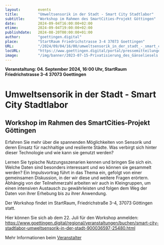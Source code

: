 ```yaml
---
layout:        events
title:         "Umweltsensorik in der Stadt - Smart City Stadtlabor"
subtitle:      "Workshop im Rahmen des SmartCities-Projekt Göttingen"
date:          2024-09-04T16:00:00+02:00
etime:         2024-09-04T19:00:00+02:00
publishdate:   2024-08-20T00:00:00+01:00
author:        "goettingen.digital"
place:         "StartRaum Friedrichstrasse 3-4 37073 Goettingen"
URL:           "/2024/09/04/16/00/umweltsensorik_in_der_stadt_-_smart_city_stadtlabor"
locURL:        "https://www.goettingen.digital/portal/pressemitteilungen/"
image:         "/img/banner/2023-07-15-Privatisierung_des_Gänseliesels.jpg"
---
```


**Veranstaltung: 04. September 2024, 16:00 Uhr, StartRaum Friedrichstrasse 3-4 37073 Goettingen**

Umweltsensorik in der Stadt - Smart City Stadtlabor
===========

Workshop im Rahmen des SmartCities-Projekt Göttingen
-----------
Erfahren Sie mehr über die spannenden Möglichkeiten von Sensorik und deren Einsatz für nachhaltige und resiliente Städte. Was verbirgt sich hinter dieser Technologie und wie kann sie genutzt werden?

Lernen Sie typische Nutzungsszenarien kennen und bringen Sie sich ein. Welche Daten sind besonders interessant und wo können sie gesammelt werden? Ein Impulsvortrag führt in das Thema ein, gefolgt von einer gemeinsamen Diskussion, in der wir diese und weitere Fragen erörtern. Abhängig von der Teilnehmerzahl arbeiten wir auch in Kleingruppen, um einen intensiven Austausch zu gewährleisten und folgen dem Weg der Daten von ihrer Erhebung bis zu ihrer Anwendung.

Der Workshop findet im StartRaum, Friedrichstraße 3-4, 37073 Göttingen statt.

Hier können Sie sich ab dem 22. Juli für den Workshop anmelden: https://www.goettingen.digital/regional/veranstaltungen/buchen/smart-city-stadtlabor-umweltsensorik-in-der-stadt-900036597-25480.html


Mehr Informationen beim [Veranstalter](https://www.goettingen.digital/portal/pressemitteilungen/)
